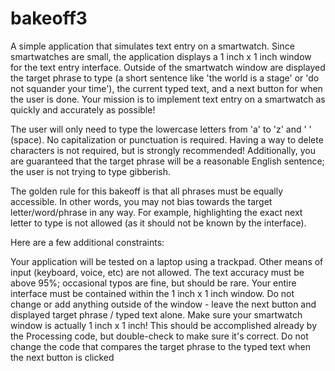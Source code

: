 # bakeoff3
A simple application that simulates text entry on a smartwatch. Since smartwatches are small, the application displays a 1 inch x 1 inch window for the text entry interface. Outside of the smartwatch window are displayed the target phrase to type (a short sentence like 'the world is a stage' or 'do not squander your time'), the current typed text, and a next button for when the user is done. Your mission is to implement text entry on a smartwatch as quickly and accurately as possible!

The user will only need to type the lowercase letters from 'a' to 'z' and ' ' (space). No capitalization or punctuation is required. Having a way to delete characters is not required, but is strongly recommended! Additionally, you are guaranteed that the target phrase will be a reasonable English sentence; the user is not trying to type gibberish.

The golden rule for this bakeoff is that all phrases must be equally accessible. In other words, you may not bias towards the target letter/word/phrase in any way. For example, highlighting the exact next letter to type is not allowed (as it should not be known by the interface).

Here are a few additional constraints:

Your application will be tested on a laptop using a trackpad. Other means of input (keyboard, voice, etc) are not allowed.
The text accuracy must be above 95%; occasional typos are fine, but should be rare.
Your entire interface must be contained within the 1 inch x 1 inch window. Do not change or add anything outside of the window - leave the next button and displayed target phrase / typed text alone.
Make sure your smartwatch window is actually 1 inch x 1 inch! This should be accomplished already by the Processing code, but double-check to make sure it's correct.
Do not change the code that compares the target phrase to the typed text when the next button is clicked

